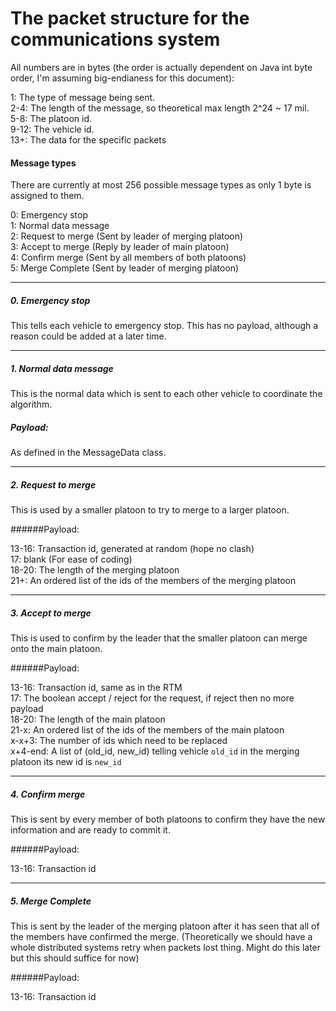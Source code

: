 # The packet structure for the communications system
All numbers are in bytes (the order is actually dependent on Java int byte
order, I'm assuming big-endianess for this document):

1: The type of message being sent.  
2-4: The length of the message, so theoretical max length 2^24 ~ 17 mil.  
5-8: The platoon id.  
9-12: The vehicle id.  
13+: The data for the specific packets

#### Message types
There are currently at most 256 possible message types as only 1 byte is assigned to them.

0: Emergency stop  
1: Normal data message  
2: Request to merge (Sent by leader of merging platoon)  
3: Accept to merge (Reply by leader of main platoon)  
4: Confirm merge (Sent by all members of both platoons)  
5: Merge Complete (Sent by leader of merging platoon)  

---
##### 0. Emergency stop
This tells each vehicle to emergency stop. This has no payload, 
although a reason could be added at a later time.

---
##### 1. Normal data message
This is the normal data which is sent to each other vehicle to coordinate the algorithm.

##### Payload:
As defined in the MessageData class.

---
##### 2. Request to merge
This is used by a smaller platoon to try to merge to a larger platoon.

######Payload:

13-16: Transaction id, generated at random (hope no clash)  
17: blank (For ease of coding)  
18-20: The length of the merging platoon  
21+: An ordered list of the ids of the members of the merging platoon

---
##### 3. Accept to merge
This is used to confirm by the leader that the smaller platoon can merge onto the main platoon.

######Payload:

13-16: Transaction id, same as in the RTM  
17: The boolean accept / reject for the request, if reject then no more payload  
18-20: The length of the main platoon  
21-x: An ordered list of the ids of the members of the main platoon  
x-x+3: The number of ids which need to be replaced  
x+4-end: A list of (old\_id, new\_id) telling vehicle `old_id` in the merging platoon its new id is `new_id`

---
##### 4. Confirm merge
This is sent by every member of both platoons to confirm they have the new information
and are ready to commit it.

######Payload:

13-16: Transaction id

---
##### 5. Merge Complete
This is sent by the leader of the merging platoon after it has seen that all of the 
members have confirmed the merge. (Theoretically we should have a whole distributed
systems retry when packets lost thing. Might do this later but this should suffice
for now)

######Payload:

13-16: Transaction id

